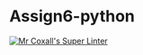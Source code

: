 # Assign6-python
[![Mr Coxall's Super Linter](https://github.com/ICS3U-Programming-DanielM/Assign6-python/workflows/Mr%20Coxall's%20Super%20Linter/badge.svg)](https://github.com/ICS3U-Programming-DanielM/Assign6-python/actions/)
